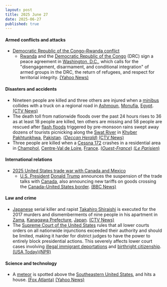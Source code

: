 ```yaml
---
layout: post
title: 2025 June 27
date: 2025-06-27
published: true
---
```



#### Armed conflicts and attacks

* [Democratic Republic of the Congo–Rwanda conflict](https://en.wikipedia.org/wiki/Democratic_Republic_of_the_Congo%E2%80%93Rwanda_conflict_%282022%E2%80%93present%29 "Democratic Republic of the Congo–Rwanda conflict (2022–present)")
  * [Rwanda](https://en.wikipedia.org/wiki/Rwanda "Rwanda") and the [Democratic Republic of the Congo](https://en.wikipedia.org/wiki/Democratic_Republic_of_the_Congo "Democratic Republic of the Congo") (DRC) sign a peace agreement in [Washington, D.C.](https://en.wikipedia.org/wiki/Washington%2C_D.C. "Washington, D.C."), which calls for the "disengagement, disarmament, and conditional integration" of armed groups in the DRC, the return of refugees, and respect for territorial integrity. [(Yahoo News)](https://ca.news.yahoo.com/dr-congo-rwanda-sign-long-172415448.html)

#### Disasters and accidents

* Nineteen people are killed and three others are injured when a [minibus](https://en.wikipedia.org/wiki/Minibus "Minibus") collides with a truck on a regional road in [Ashmoun](https://en.wikipedia.org/wiki/Ashmoun "Ashmoun"), [Monufia](https://en.wikipedia.org/wiki/Monufia "Monufia"), [Egypt](https://en.wikipedia.org/wiki/Egypt "Egypt"). [(CTV News)](https://www.ctvnews.ca/world/article/19-killed-in-a-road-collision-in-egypts-nile-delta-region/)
* The death toll from nationwide floods over the past 24 hours rises to 36 as at least 18 people are killed, ten others are missing and 58 people are rescued after [flash floods](https://en.wikipedia.org/wiki/Flash_flood "Flash flood") triggered by pre-monsoon rains swept away dozens of tourists picnicking along the [Swat River](https://en.wikipedia.org/wiki/Swat_River "Swat River") in [Khyber Pakhtunkhwa](https://en.wikipedia.org/wiki/Khyber_Pakhtunkhwa "Khyber Pakhtunkhwa"), [Pakistan](https://en.wikipedia.org/wiki/Pakistan "Pakistan"). [(*Deccan Herald*)](https://www.deccanherald.com/world/18-of-a-family-drown-in-flash-floods-in-pakistans-khyber-pakhtunkhwa-3605467) [(CTV News)](https://www.ctvnews.ca/world/article/flash-floods-in-pakistan-kill-at-least-7-and-sweep-away-dozens-of-tourists/)
* Three people are killed when a [Cessna 172](https://en.wikipedia.org/wiki/Cessna_172 "Cessna 172") crashes in a residential area in [Champhol](https://en.wikipedia.org/wiki/Champhol "Champhol"), [Centre-Val de Loire](https://en.wikipedia.org/wiki/Centre-Val_de_Loire "Centre-Val de Loire"), [France](https://en.wikipedia.org/wiki/France "France"). [(*Ouest-France*)](https://www.ouest-france.fr/societe/faits-divers/crash/trois-morts-dans-un-crash-davion-de-tourisme-pres-de-chartres-efb4bd0a-536c-11f0-8d7d-49e18ac65051) [(*Le Parisien*)](https://www.leparisien.fr/eure-et-loir-28/eure-et-loir-le-crash-dun-avion-de-tourisme-fait-trois-morts-pres-de-chartres-27-06-2025-BRHZL7OORBECXAAWSJFDCDEHTY.php)

#### International relations

* [2025 United States trade war with Canada and Mexico](https://en.wikipedia.org/wiki/2025_United_States_trade_war_with_Canada_and_Mexico "2025 United States trade war with Canada and Mexico")
  * [U.S. President](https://en.wikipedia.org/wiki/U.S._President "U.S. President") [Donald Trump](https://en.wikipedia.org/wiki/Donald_Trump "Donald Trump") announces the suspension of the trade talks with [Canada](https://en.wikipedia.org/wiki/Canada "Canada"), also announcing new tariffs on goods crossing the [Canada–United States border](https://en.wikipedia.org/wiki/Canada%E2%80%93United_States_border "Canada–United States border"). [(BBC News)](https://www.bbc.com/news/articles/ckg629n7wzvo)

#### Law and crime

* [Japanese](https://en.wikipedia.org/wiki/Japan "Japan") serial killer and rapist [Takahiro Shiraishi](https://en.wikipedia.org/wiki/Takahiro_Shiraishi "Takahiro Shiraishi") is executed for the 2017 murders and dismemberments of nine people in his apartment in [Zama](https://en.wikipedia.org/wiki/Zama%2C_Kanagawa "Zama, Kanagawa"), [Kanagawa Prefecture](https://en.wikipedia.org/wiki/Kanagawa_Prefecture "Kanagawa Prefecture"), [Japan](https://en.wikipedia.org/wiki/Japan "Japan"). [(CTV News)](https://www.ctvnews.ca/world/article/japan-executes-man-convicted-of-murder-for-killing-and-dismembering-9-people-in-his-apartment/)
* The [Supreme Court of the United States](https://en.wikipedia.org/wiki/Supreme_Court_of_the_United_States "Supreme Court of the United States") rules that all lower courts orders on all nationwide injunctions exceeded their authority and should be limited, making it harder for district judges to have the power to entirely block presidential actions. This severely affects lower court cases involving [illegal immigrant deportations](https://en.wikipedia.org/wiki/Deportation_in_the_second_presidency_of_Donald_Trump "Deportation in the second presidency of Donald Trump") and [birthright citizenship](https://en.wikipedia.org/wiki/Birthright_citizenship_in_the_United_States "Birthright citizenship in the United States"). [(USA Today)](https://www.usatoday.com/story/news/politics/2025/06/27/supreme-court-trump-birthright-citizenship/83905106007/)[(NPR)](https://www.npr.org/2025/06/27/1254874776/npr-politics-podcast-supreme-court-injunctions-birthright-citizenship)

#### Science and technology

* A [meteor](https://en.wikipedia.org/wiki/Bolide "Bolide") is spotted above the [Southeastern United States](https://en.wikipedia.org/wiki/Southeastern_United_States "Southeastern United States"), and hits a house. [(Fox Atlanta)](https://www.fox5atlanta.com/news/meteor-fireball-reports-georgia-reaction-meterorite-debris) [(Yahoo News)](https://www.yahoo.com/news/watch-meteor-lights-sky-georgia-153354510.html)
